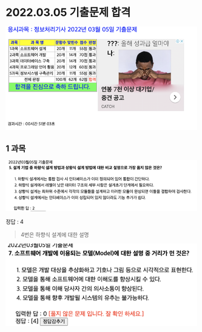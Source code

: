 # 2022.03.05 기출문제 합격
![합격](https://raw.githubusercontent.com/Jeong-GeunYeong/TIL/master/image/20220305/pass.png "합격")
## 1 과목
![5번](https://raw.githubusercontent.com/Jeong-GeunYeong/TIL/master/image/20220305/5.png "5번")

정답 : 4
> 4번은 하향식 설계에 대한 설명

![7번](https://raw.githubusercontent.com/Jeong-GeunYeong/TIL/master/image/20220305/7.png "7번")

